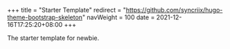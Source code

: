 +++
title = "Starter Template"
redirect = "https://github.com/syncriix/hugo-theme-bootstrap-skeleton"
navWeight = 100
date = 2021-12-16T17:25:20+08:00
+++

The starter template for newbie.
